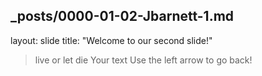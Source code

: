 _posts/0000-01-02-Jbarnett-1.md
---
layout: slide
title: "Welcome to our second slide!"
> live or let die
Your text
Use the left arrow to go back!
